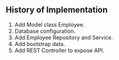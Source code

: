 History of Implementation
-------------------------

1. Add Model class Employee.
2. Database configuration.
3. Add Employee Repository and Service.
4. Add bootstrap data.
5. Add REST Controller to expose API.
